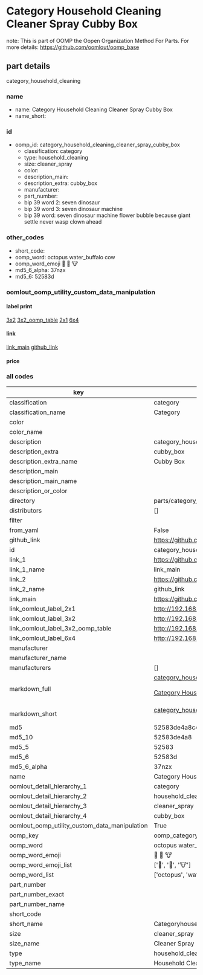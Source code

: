 # Category Household Cleaning Cleaner Spray Cubby Box  

note: This is part of OOMP the Oopen Organization Method For Parts. For more details: https://github.com/oomlout/oomp_base

##  part details



category_household_cleaning

### name
* name: Category Household Cleaning Cleaner Spray Cubby Box
* name_short: 
### id
* oomp_id: category_household_cleaning_cleaner_spray_cubby_box
  * classification: category
  * type: household_cleaning
  * size: cleaner_spray
  * color: 
  * description_main: 
  * description_extra: cubby_box
  * manufacturer: 
  * part_number: 
  * bip 39 word 2: seven dinosaur
  * bip 39 word 3: seven dinosaur machine
  * bip 39 word: seven dinosaur machine flower bubble because giant settle never wasp clown ahead

### other_codes
* short_code: 
* oomp_word: octopus water_buffalo cow
* oomp_word_emoji :octopus: :water_buffalo: :cow:
* md5_6_alpha: 37nzx
* md5_6: 52583d






### oomlout_oomp_utility_custom_data_manipulation
#### label print
[3x2](http://192.168.1.245:1112/?label=oomp%2037nzx)
[3x2_oomp_table](http://192.168.1.107:1112/?label=oomp%2037nzx)
[2x1](http://192.168.1.242:1112/?label=oomp%2037nzx)
[6x4](http://192.168.1.55:1112/?label=oomp%2037nzx)    

#### link

[link_main](https://github.com/oomlout/oomlout_oomp_current_version_messy/tree/main/parts/category_household_cleaning_cleaner_spray_cubby_box) [github_link](https://github.com/oomlout/oomlout_oomp_part_src/tree/main/parts/category_household_cleaning_cleaner_spray_cubby_box)                             

#### price







### all codes 
| key | value |  
| --- | --- |  
| classification | category |  
| classification_name | Category |  
| color |  |  
| color_name |  |  
| description | category_household_cleaning |  
| description_extra | cubby_box |  
| description_extra_name | Cubby Box |  
| description_main |  |  
| description_main_name |  |  
| description_or_color |   |  
| directory | parts/category_household_cleaning_cleaner_spray_cubby_box |  
| distributors | [] |  
| filter |  |  
| from_yaml | False |  
| github_link | https://github.com/oomlout/oomlout_oomp_part_src/tree/main/parts/category_household_cleaning_cleaner_spray_cubby_box |  
| id | category_household_cleaning_cleaner_spray_cubby_box |  
| link_1 | https://github.com/oomlout/oomlout_oomp_current_version_messy/tree/main/parts/category_household_cleaning_cleaner_spray_cubby_box |  
| link_1_name | link_main |  
| link_2 | https://github.com/oomlout/oomlout_oomp_part_src/tree/main/parts/category_household_cleaning_cleaner_spray_cubby_box |  
| link_2_name | github_link |  
| link_main | https://github.com/oomlout/oomlout_oomp_current_version_messy/tree/main/parts/category_household_cleaning_cleaner_spray_cubby_box |  
| link_oomlout_label_2x1 | http://192.168.1.242:1112/?label=oomp%2037nzx |  
| link_oomlout_label_3x2 | http://192.168.1.245:1112/?label=oomp%2037nzx |  
| link_oomlout_label_3x2_oomp_table | http://192.168.1.107:1112/?label=oomp%2037nzx |  
| link_oomlout_label_6x4 | http://192.168.1.55:1112/?label=oomp%2037nzx |  
| manufacturer |  |  
| manufacturer_name |  |  
| manufacturers | [] |  
| markdown_full | [category_household_cleaning_cleaner_spray_cubby_box](https://github.com/oomlout/oomlout_oomp_current_version_messy/tree/main/parts/category_household_cleaning_cleaner_spray_cubby_box)<br>[](https://github.com/oomlout/oomlout_oomp_current_version_messy/tree/main/parts/category_household_cleaning_cleaner_spray_cubby_box)<br>[Category Household Cleaning Cleaner Spray Cubby Box](https://github.com/oomlout/oomlout_oomp_current_version_messy/tree/main/parts/category_household_cleaning_cleaner_spray_cubby_box)<br><br> |  
| markdown_short | [category_household_cleaning_cleaner_spray_cubby_box](https://github.com/oomlout/oomlout_oomp_current_version_messy/tree/main/parts/category_household_cleaning_cleaner_spray_cubby_box)<br><br> |  
| md5 | 52583de4a8c46c344f0ea5990b0f9e25 |  
| md5_10 | 52583de4a8 |  
| md5_5 | 52583 |  
| md5_6 | 52583d |  
| md5_6_alpha | 37nzx |  
| name | Category Household Cleaning Cleaner Spray Cubby Box |  
| oomlout_detail_hierarchy_1 | category |  
| oomlout_detail_hierarchy_2 | household_cleaning |  
| oomlout_detail_hierarchy_3 | cleaner_spray |  
| oomlout_detail_hierarchy_4 | cubby_box |  
| oomlout_oomp_utility_custom_data_manipulation | True |  
| oomp_key | oomp_category_household_cleaning_cleaner_spray_cubby_box |  
| oomp_word | octopus water_buffalo cow |  
| oomp_word_emoji | :octopus: :water_buffalo: :cow: |  
| oomp_word_emoji_list | [':octopus:', ':water_buffalo:', ':cow:'] |  
| oomp_word_list | ['octopus', 'water_buffalo', 'cow'] |  
| part_number |  |  
| part_number_exact |  |  
| part_number_name |  |  
| short_code |  |  
| short_name | Categoryhouseholdcleaning |  
| size | cleaner_spray |  
| size_name | Cleaner Spray |  
| type | household_cleaning |  
| type_name | Household Cleaning |  
